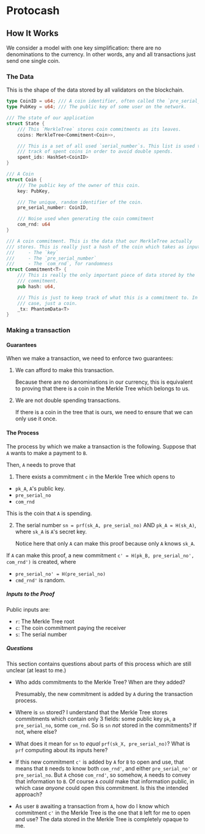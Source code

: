 # Protocash

## How It Works

We consider a model with one key simplification: there are no denominations to
the currency. In other words, any and all transactions just send one single
coin.

### The Data

This is the shape of the data stored by all validators on the blockchain.

```rs
type CoinID = u64; /// A coin identifier, often called the `pre_serial_number`.
type PubKey = u64; /// The public key of some user on the network.

/// The state of our application
struct State {
    /// This `MerkleTree` stores coin commitments as its leaves.
    coins: MerkleTree<Commitment<Coin>>,

    /// This is a set of all used `serial_number`s. This list is used to keep
    /// track of spent coins in order to avoid double spends.
    spent_ids: HashSet<CoinID>
}

/// A Coin
struct Coin {
    /// The public key of the owner of this coin.
    key: PubKey,

    /// The unique, random identifier of the coin.
    pre_serial_number: CoinID,

    /// Noise used when generating the coin commitment
    com_rnd: u64
}

/// A coin commitment. This is the data that our MerkleTree actually
/// stores. This is really just a hash of the coin which takes as input
///     - The `key`
///     - The `pre_serial_number`
///     - The `com_rnd`, for randomness
struct Commitment<T> {
    /// This is really the only important piece of data stored by the
    /// commitment.
    pub hash: u64,

    /// This is just to keep track of what this is a commitment to. In this
    /// case, just a coin.
    _tx: PhantomData<T>
}
```

### Making a transaction

#### Guarantees

When we make a transaction, we need to enforce two guarantees:
1. We can afford to make this transaction.

    Because there are no denominations in our currency, this is equivalent to
    proving that there is a coin in the Merkle Tree which belongs to us.

2. We are not double spending transactions.

    If there is a coin in the tree that is ours, we need to ensure that we can
    only use it once.

#### The Process

The process by which we make a transaction is the following. Suppose that `A`
wants to make a payment to `B`.

Then, `A` needs to prove that
1. There exists a commitment `c` in the Merkle Tree which opens to
  - `pk_A`, `A`'s public key.
  - `pre_serial_no`
  - `com_rnd`

  This is the coin that `A` is spending.

2. The serial number `sn = prf(sk_A, pre_serial_no)` AND `pk_A = H(sk_A)`, where `sk_A` is `A`'s secret key.

   Notice here that only `A` can make this proof because only `A` knows `sk_A`.

If `A` can make this proof, a new commitment `c' = H(pk_B, pre_serial_no', com_rnd')` is created, where
- `pre_serial_no' = H(pre_serial_no)`
- `cmd_rnd'` is random.

##### Inputs to the Proof

Public inputs are:
- `r`: The Merkle Tree root
- `c`: The coin commitment paying the receiver
- `s`: The serial number

##### Questions

This section contains questions about parts of this process which are still
unclear (at least to me.)

- Who adds commitments to the Merkle Tree? When are they added?

  Presumably, the new commitment is added by `A` during the transaction process.

- Where is `sn` stored? I understand that the Merkle Tree stores commitments
  which contain only 3 fields: some public key `pk`, a `pre_serial_no`, some 
  `com_rnd`. So is `sn` *not* stored in the commitments? If not, where else?

- What does it mean for `sn` to *equal* `prf(sk_X, pre_serial_no)`? What is
  `prf` computing about its inputs here?

- If this new commitment `c'` is added by `A` for `B` to open and use, that
  means that `B` needs to know both `com_rnd'`, and either `pre_serial_no'` or
  `pre_serial_no`. But `A` chose `com_rnd'`, so somehow, `A` needs to convey
  that information to `B`. Of course `A` *could* make that information public,
  in which case *anyone* could open this commitment. Is this the intended
  approach?

- As user `B` awaiting a transaction from `A`, how do I know which commitment
  `c'` in the Merkle Tree is the one that `B` left for me to open and use? The
  data stored in the Merkle Tree is completely opaque to me.
